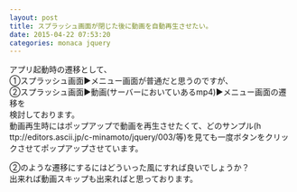 ```yaml
---
layout: post
title: スプラッシュ画面が閉じた後に動画を自動再生させたい。
date: 2015-04-22 07:53:20
categories: monaca jquery
---
```

<p>アプリ起動時の遷移として、<br>
①スプラッシュ画面▶︎メニュー画面が普通だと思うのですが、<br>
②スプラッシュ画面▶︎動画(サーバーにおいていあるmp4)▶︎メニュー画面の遷移を<br>
検討しております。<br>
動画再生時にはポップアップで動画を再生させたくて、どのサンプル(h‌​ttp://editors.ascii.jp/c-minamoto/jquery/003/等)を見ても一度ボタンをクリックさせてポップアップさせています。</p>

<p>②のような遷移にするにはどういった風にすれば良いでしょうか？<br>
出来れば動画スキップも出来ればと思っております。</p>
